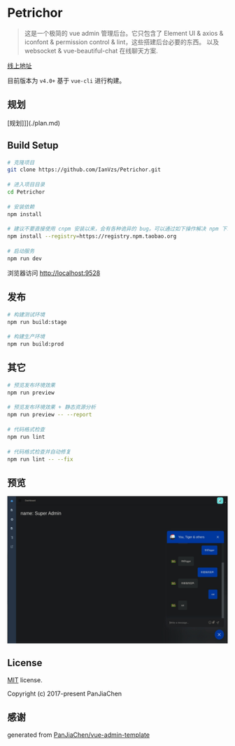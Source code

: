 # Petrichor

> 这是一个极简的 vue admin 管理后台。它只包含了 Element UI & axios & iconfont & permission control & lint，这些搭建后台必要的东西。
> 以及 websocket & vue-beautiful-chat 在线聊天方案.

[线上地址]()

目前版本为 `v4.0+` 基于 `vue-cli` 进行构建。

## 规划
[规划]]](./plan.md)
## Build Setup

```bash
# 克隆项目
git clone https://github.com/IanVzs/Petrichor.git

# 进入项目目录
cd Petrichor

# 安装依赖
npm install

# 建议不要直接使用 cnpm 安装以来，会有各种诡异的 bug。可以通过如下操作解决 npm 下载速度慢的问题
npm install --registry=https://registry.npm.taobao.org

# 启动服务
npm run dev
```

浏览器访问 [http://localhost:9528](http://localhost:9528)

## 发布

```bash
# 构建测试环境
npm run build:stage

# 构建生产环境
npm run build:prod
```

## 其它

```bash
# 预览发布环境效果
npm run preview

# 预览发布环境效果 + 静态资源分析
npm run preview -- --report

# 代码格式检查
npm run lint

# 代码格式检查并自动修复
npm run lint -- --fix
```
## 预览
![当前版本界面预览](https://github.com/IanVzs/Petrichor/blob/master/version_shows/now_version.jpg "当前版本")
## License

[MIT](https://github.com/IanVzs/Petrichor/blob/master/LICENSE) license.

Copyright (c) 2017-present PanJiaChen

## 感谢
generated from [PanJiaChen/vue-admin-template](https://github.com/PanJiaChen/vue-admin-template)